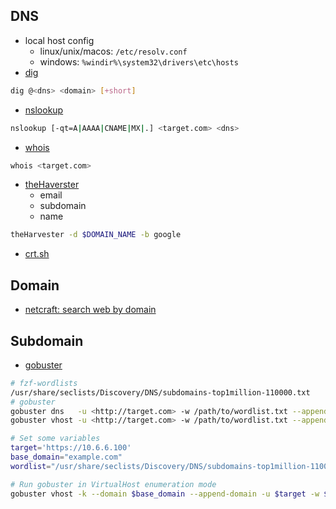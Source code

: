 ## DNS

- local host config
	- linux/unix/macos: `/etc/resolv.conf`
	- windows: `%windir%\system32\drivers\etc\hosts`
- [dig](https://www.kali.org/tools/bind9/#dig)
```bash
dig @<dns> <domain> [+short]
```
- [nslookup](https://www.kali.org/tools/bind9/#nslookup)
```bash
nslookup [-qt=A|AAAA|CNAME|MX|.] <target.com> <dns>
```
- [whois](https://www.kali.org/tools/whois/#whois)
```bash
whois <target.com>
```
- [theHaverster](https://github.com/laramies/theHarvester)
	- email
	- subdomain
	- name
```bash
theHarvester -d $DOMAIN_NAME -b google
```
- [crt.sh](https://crt.sh)

## Domain

- [netcraft: search web by domain](https://searchdns.netcraft.com)

## Subdomain

- [gobuster](https://github.com/OJ/gobuster)

```bash
# fzf-wordlists
/usr/share/seclists/Discovery/DNS/subdomains-top1million-110000.txt
# gobuster
gobuster dns   -u <http://target.com> -w /path/to/wordlist.txt --append-domain -t $THREAD_NUM
gobuster vhost -u <http://target.com> -w /path/to/wordlist.txt --append-domain -t $THREAD_NUM
```

```bash
# Set some variables
target='https://10.6.6.100'
base_domain="example.com"
wordlist="/usr/share/seclists/Discovery/DNS/subdomains-top1million-110000.txt"

# Run gobuster in VirtualHost enumeration mode
gobuster vhost -k --domain $base_domain --append-domain -u $target -w $wordlist
```